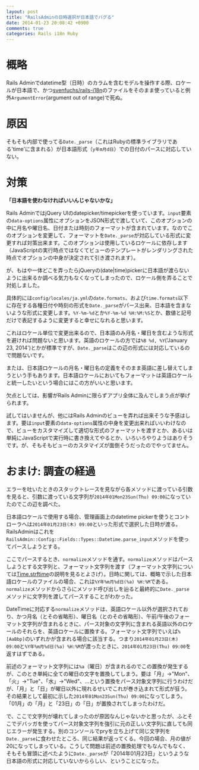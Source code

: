```yaml
---
layout: post
title: "RailsAdminの日時選択が日本語でバグる"
date: 2014-01-23 20:08:42 +0900
comments: true
categories: Rails i18n Ruby
---
```


# 概略
Rails Adminでdatetime型（日時）のカラムを含むモデルを操作する際、ロケールが日本語で、かつ[svenfuchs/rails-i18n](https://github.com/svenfuchs/rails-i18n)のファイルをそのまま使っていると例外`ArgumentError`(argument out of range)で死ぬ。

# 原因
そもそも内部で使ってる`Date._parse`（これはRubyの標準ライブラリである'time'に含まれる）が日本語形式（`y年m月d日`）での日付のパースに対応していない。

# 対策
**「日本語を使わなければいいんじゃないかな」**

Rails AdminではjQuery UIのdatepicker/timepickerを使っています。`input`要素の`data-options`属性にオプションをJSON形式で渡していて、このオプションの中に月名や曜日名、日付または時刻のフォーマットが含まれています。なのでこのオプションを変更して、フォーマットを`Date._parse`が対応している形式に変更すれば対策出来ます。このオプションは使用しているロケールに依存します（JavaScriptの実行時点ではなくてビューのテンプレートがレンダリングされた時点でオプションの中身が決定されて引き渡されます）。

が、もはや一体どこを弄ったらjQueryの(date|time)pickerに日本語が渡らないように出来るか調べる気力もなくなってしまったので、ロケール側を弄ることで対処しました。

具体的には`config/locales/ja.yml`の`date.formats`、および`time.formats`以下に存在する各種日付や時刻の形式を`Date._parse`がパース出来、日本語を含まないような形式に変更します。`%Y-%m-%d`とか`%Y-%m-%d %H:%M:%S`とか、数値と記号だけで表記するように変更すると幸せになれると思います。

これはロケール単位で変更出来るので、日本語のみ月名・曜日を含むような形式を避ければ問題ないと思います。英語のロケールの方では`%B %d, %Y`('January 23, 2014')とかが標準ですが、`Date._parse`はこの辺の形式には対応しているので問題ないです。

または、日本語ロケールの月名・曜日名の定義をそのまま英語に差し替えてしまうという手もあります。日本語ロケールにおいてもフォーマットは英語ロケールと統一したいという場合にはこの方がいいと思います。

欠点としては、影響がRails Adminに限らずアプリ全体に及んでしまう点が挙げられます。

試してはいませんが、他にはRails Adminのビューを弄れば出来そうな予感はします。要は`input`要素の`data-options`属性の中身を変更出来ればいいわけなので、ビューをカスタマイズして適切な形式のフォーマットを渡すとか、あるいは単純にJavaScriptで実行時に書き換えてやるとか、いろいろやりようはありそうです。が、そもそもビューのカスタマイズが面倒そうだったのでやってません。

# おまけ: 調査の経過
エラーを吐いたときのスタックトレースを見ながら各メソッドに渡っている引数を見ると、引数に渡っている文字列が`2014年01Mon23Sun(Thu) 09:00`になっていたのでこの辺を調べた。

日本語ロケールで使用する場合、管理画面上のdatetime pickerを使うとコントローラへは`2014年01月23日(木) 09:00`といった形式で選択した日時が渡る。RailsAdminはこれを`RailsAdmin::Config::Fields::Types::Datetime.parse_input`メソッドを使ってパースしようとする。

ここでパースするとき、`normalize`メソッドを通す。`normalize`メソッドはパースしようとする文字列と、フォーマット文字列を渡す（フォーマット文字列については[Time.strftime](http://docs.ruby-lang.org/ja/2.1.0/class/Time.html#I_STRFTIME)の説明を見るとよさげ）。日時に関しては、概略で示した日本語ロケールのファイルの場合、これは`%Y年%m月%d日(%a) %H:%M`である。`normalize`メソッドからさらにメソッド呼び出しを辿ると最終的に`Date._parse`メソッドに文字列を渡してパースすることがわかった。

DateTimeに対応する`normalize`メソッドは、英語ロケール以外が選択されており、かつ月名（とその省略形）、曜日名（とのその省略形）、午前/午後のフォーマット文字列が含まれるときに、パース対象の文字列に含まれる英語以外のロケールのそれらを、英語ロケールに置換する。フォーマット文字列でいえば`%[AaBbp]`のいずれかが含まれる場合に該当する。つまり`2014年01月23日(木) 09:00`と`%Y年%m月%d日(%a) %H:%M`が渡ったときに、`2014年01月23日(Thu) 09:00`を返すはずである。

前述のフォーマット文字列には`%a`（曜日）が含まれるのでこの置換が発生するが、このとき単純に全ての曜日の文字を置換してしまう。要は「月」→"Mon"、「火」→"Tue"、「水」→"Wed"、…という置換をパース対象文字列に行うわけだが、「月」と「日」が曜日以外に現れるせいでこれが巻き込まれて形式が狂う。その結果として最初に示した`2014年01Mon23Sun(Thu) 09:00`になってしまう。「01月」の「月」と「23日」の「日」が置換されてしまったわけだ。

で、ここで文字列が壊れてしまったのが原因なんじゃないかと思ったが、ふとそこでデバッガを使ってパース対象文字列を強引に元の正しい文字列に直しても同じエラーが発生する。別のコンソールでpryを立ち上げて同じ文字列を`Date._parse`に食わせたところ、同じ結果が返ってくる。今回の場合、月の値が20になってしまっている。こうして問題は前述の置換処理でもなんでもなく、そもそも冒頭に述べたように`Date._parse`が「2014年01月23日」というような日本語の形式に対応していないかららしい、ということになった。